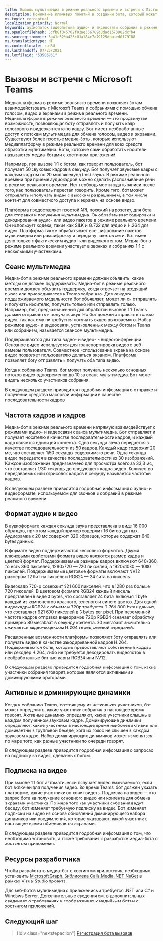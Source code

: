 ```yaml
---
title: Вызовы мультимедиа в режиме реального времени и встречи с Microsoft Teams
description: Понимание ключевых понятий в создании бота, который может проводить аудио- и видеозвоки в режиме реального времени, а также собрания в Интернете.
ms.topic: conceptual
localization_priority: Normal
keywords: аудиопоток видеопотока аудио- и видеосвязи собрания в режиме реального времени мультимедиа-приложений, размещенной в средствах массовой информации, размещенной в средствах массовой информации
ms.openlocfilehash: 0cfb8f345702f03ae356789d8dad1573902dcfb4
ms.sourcegitcommit: 6a41c529a423c81a184c7a79125dbaaed0179788
ms.translationtype: MT
ms.contentlocale: ru-RU
ms.lasthandoff: 07/26/2021
ms.locfileid: "53585951"
---
```

# <a name="real-time-media-calls-and-meetings-with-microsoft-teams"></a>Вызовы и встречи с Microsoft Teams

Медиаплатформа в режиме реального времени позволяет ботам взаимодействовать с Microsoft Teams и собраниями с помощью обмена голосом, видео и экранами в режиме реального времени. Медиаплатформа в режиме реального времени — это продвинутая возможность, позволяющая боту отправлять и получать кадр голосового и видеоконтента по кадру. Бот имеет необработанные доступ к потокам мультимедиа для обмена голосом, видео и экранами. Существуют более простые медиа-боты, которые используют медиаплатформу в режиме реального времени для всех средств обработки мультимедиа. Боты, которые сами обработать носители, называются медиа-ботами с хостингом приложений.

Например, при вызове 1:1 с ботом, как говорит пользователь, бот получает 50 звуковых кадров в секунду. Бот получает звуковые кадры с каждым кадром по 20 миллисекунд (ms) звука. В режиме реального времени при приеме аудиокадров можно сделать распознавание речи в режиме реального времени. Нет необходимости ждать записи после того, как пользователь перестал говорить. Кроме того, бот может отправлять и получать видео с высоким разрешением, в том числе контент для совместного доступа к экранам на основе видео.

Платформа предоставляет простой API, похожий на розетку, для бота для отправки и получения мультимедиа. Он обрабатывает кодировки и декодирования аудио- или видео пакетов в режиме реального времени. Он использует кодеки, такие как SILK и G.722 для аудио и H.264 для видео. Платформа также обрабатывает все шифрование пакетов мультимедиа или расшифровку и передачу пакетов сети. Бот имеет дело только с фактическим аудио- или видеоконтентом. Медиа-бот в режиме реального времени участвует в звонках и собраниях 1:1 с несколькими участниками.

## <a name="media-session"></a>Сеанс мультимедиа

Медиа-бот в режиме реального времени должен объявить, какие методы он должен поддерживать. Медиа-бот в режиме реального времени должен объявить поддержку, когда отвечает на входящий вызов или присоединяется к Teams собранию. Для каждого поддерживаемого модальности бот объявляет, может ли он отправлять и получать носителю, получать только или отправлять только. Например, бот, предназначенный для обработки вызовов 1:1 Teams, должен отправлять и получать звук. Но бот должен отправлять только видео, так как ему не требуется получать видео вызываемого. Набор режимов аудио- и видеосвязи, установленных между ботом и Teams или собранием, называется сеансом мультимедиа.

Поддерживаются два типа видео- и видео- и видеоконференции. Основное видео используется для транспортировки видео с веб-камеры пользователя. Совместное использование экрана на основе видео позволяет пользователю делиться экраном. Платформа позволяет боту отправлять и получать оба типа видео.

Когда к собранию Teams, бот может получать несколько основных потоков видео одновременно до 10 за сеанс мультимедиа. Бот может видеть несколько участников собрания.

В следующем разделе приводится подробная информация о отправке и получении средства массовой информации в качестве последовательности кадров.

## <a name="frames-and-frame-rate"></a>Частота кадров и кадров

Медиа-бот в режиме реального времени напрямую взаимодействует с режимами аудио- и видеосвязи сеанса мультимедиа. Бот отправляет и получает носителю в качестве последовательности кадров, и каждый кадр является единицей контента. Одна секунда звука передается в качестве последовательности из 50 кадров. Каждый кадр содержит 20 мс, что составляет 1/50 секунды содержимого речи. Одна секунда видео передается в качестве последовательности из 30 изображений. Каждое изображение предназначено для просмотра всего за 33,3 мс, что составляет 1/30 секунды до следующего кадра видео. Количество передаваемых или отрисовок кадров в секунду называется частотой кадров.

В следующем разделе приводится подробная информация о аудио- и видеоформате, используемом для звонков и собраний в режиме реального времени.

## <a name="audio-and-video-format"></a>Формат аудио и видео

В аудиоформате каждая секунда звука представлена в виде 16 000 образцов, при этом каждый пример содержит 16 битов данных. Аудиорамка с 20 мс содержит 320 образцов, которые содержат 640 bytes данных.

В формате видео поддерживаются несколько форматов. Двумя ключевыми свойствами формата видео являются размер кадра и цветной формат. Поддерживаемые размеры кадров включают 640x360, то есть 360 пикселей, 1280x720 — 720 пикселей, а 1920x1080 — 1080 пикселей. Поддерживаемые цветовые форматы включают NV12 размером 12 бит на пиксель и RGB24 — 24 бита на пиксель.

Видеокадр 720-p содержит 921 600 пикселей, что в 1280 раз больше 720 пикселей. В цветовом формате RGB24 каждый пиксель представлен в виде 3 bytes, что составляет 24 бита, включая 1 byte каждый из компонентов красного, зеленого и синего цветов. Для одной видеокадры RGB24 с объемом 720p требуется 2 764 800 bytes данных, что составляет 921 600 пикселей в 3 bytes per pixel. При переменной частоте кадров отправка видеорамок 720p RGB24 означает обработку примерно 80 мегабайт в секунду контента. 80 мегабайт значительно сжимается видео-кодексом H.264 перед сетевой передачей.

Расширенные возможности платформы позволяют боту отправлять или получать видео в качестве закодированной кадров H.264. Поддерживаются боты, которые предоставляют собственный коддер или декодер H.264, либо не требуется декодировать видеопоток в необработанные битные карты RGB24 или NV12.

В следующем разделе приводится подробная информация о том, какие участники собрания говорят, которые являются активными и доминирующими ораторами.

## <a name="active-and-dominant-speakers"></a>Активные и доминирующие динамики

Когда к собранию Teams, состоящему из нескольких участников, бот может определить, какие участники собрания в настоящее время говорят. Активные динамики определяют, какие участники слышны в каждом полученном звуковом кадре. Доминирующие динамики определяют, какие участники в настоящее время наиболее активны или доминантны в групповой беседе, хотя их голос не слышен в каждом звуковом кадре. Набор доминирующих динамиков может изменяться по мере того, как разные участники по очереди говорят.

В следующем разделе приводится подробная информация о запросах на подписку на видео, сделанных ботом.

## <a name="video-subscription"></a>Подписка на видео

При вызове 1:1 бот автоматически получает видео вызываемого, если бот включен для получения видео. Во время Teams, бот должен указать платформе, какие участники он хочет видеть. Подписка на видео — это запрос бота на получение основного видео или контента для обмена экранами участника. По мере того как участники собрания ведут беседу, бот изменяет требуемую подписку на видео. Бот изменяет подписки на видео на основе обновлений доминирующего набора динамиков или уведомлений, которые указывают, какой участник в настоящее время обменивается экранами.

В следующем разделе приводится подробная информация о том, что необходимо установить, а также требования к разработке медиа-бота с хостингом приложения.

## <a name="developer-resources"></a>Ресурсы разработчика

Чтобы разработать медиа-бот с хостингом приложения, необходимо установить [Microsoft.Graph. Библиотека Calls.Media .NET NuGet](https://www.nuget.org/packages/Microsoft.Graph.Communications.Calls.Media/) в рамках Visual Studio проекта.

Для веб-ботов мультимедиа с приложениями требуется .NET или C# и Windows Server. Дополнительные сведения см. в дополнительных сведениях о требованиях и соображениях к медийным ботам с [хостингом приложений.](requirements-considerations-application-hosted-media-bots.md#c-or-net-and-windows-server-for-development)

## <a name="next-step"></a>Следующий шаг

> [!div class="nextstepaction"]
> [Регистрация бота вызовов](~/bots/calls-and-meetings/registering-calling-bot.md)
